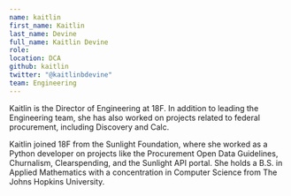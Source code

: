 ```yaml
---
name: kaitlin
first_name: Kaitlin
last_name: Devine
full_name: Kaitlin Devine
role:
location: DCA
github: kaitlin
twitter: "@kaitlinbdevine"
team: Engineering
---
```


Kaitlin is the Director of Engineering at 18F. In addition to leading the Engineering team, she has also worked on projects related to federal procurement, including Discovery and Calc. 

Kaitlin joined 18F from the Sunlight Foundation, where she worked as a Python developer on projects like the Procurement Open Data Guidelines, Churnalism, Clearspending, and the Sunlight API portal. She holds a B.S. in Applied Mathematics with a concentration in Computer Science from The Johns Hopkins University.


